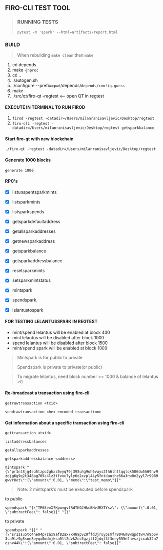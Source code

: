 ## FIRO-CLI TEST TOOL

>### RUNNING TESTS
> 
>`pytest -m 'spark' --html=artifacts/report.html`


### BUILD

> When rebuilding `make clean` then `make`
1. cd depends
2. make -j`nproc`
3. cd ..
4. ./autogen.sh
5. ./configure --prefix=`pwd`/depends/`depends/config.guess`
6. make
7. ./src/qt/firo-qt -regtest <-- open QT in regtest


#### EXECUTE IN TERMINAL TO RUN FIROD
1. `firod -regtest -datadir=/Users/milanranisavljevic/Desktop/regtest`
2. `firo-cli -regtest -datadir=/Users/milanranisavljevic/Desktop/regtest getsparkbalance`

#### Start firo-qt with new blockchain
`./firo-qt -regtest -datadir=/Users/milanranisavljevic/Desktop/regtest`

#### Generate 1000 blocks
`generate 1000`


#### RPC's
- [X] listunspentsparkmints
- [X] listsparkmints
- [X] listsparkspends
- [X] getsparkdefaultaddress
- [X] getallsparkaddresses
- [X] getnewsparkaddress
- [X] getsparkbalance
- [X] getsparkaddressbalance
- [X] resetsparkmints
- [X] setsparkmintstatus
- [X] mintspark
- [X] spendspark,
- [X] lelantustospark


#### FOR TESTING LELANTUSSPARK IN REGTEST
* mint/spend lelantus will be enabled at block 400 
* mint lelantus will be disabled after block 1000
* spend lelantus will be disabled after block 1500
* mint/spend spark will be enabled at block 1000

> Mintspark is for public to private
> 
> Spendspark is private to private(or public)

> To migrate lelantus, need block number >= 1000 & balance of lelantus >0

#### Re-broadcast a transaction using firo-cli
`getrawtransaction <txid>`

`sendrawtransaction <hex-encoded-transaction>`

#### Get information about a specific transaction using firo-cli
`gettransaction <txid>`


`listaddressbalances`

`getallsparkaddresses`

`getsparkaddressbalance <address>`

`mintspark "{\"pr1nt8jg4su5tzpq2ghaz0vyq79j398uhg9uh6vays2lh6lhttqqtqk506dw5h69nv9zdjg6g9q2t348ag705c4lz3tfvxc7yly6e2xzpl44y5fntduuthe56a3nw0m2yyl7r9989gwvr8et\":{\"amount\":0.01, \"memo\":\"test_memo\"}}"`


> Note:  2 mintspark’s must be executed before spendspark


to public

`spendspark "{\"TP65emX7KpovgvfRdTKGJHkcBHvJRXTYsz\": {\"amount\":0.01, \"subtractFee\": false}}" "{}"`


to private

`spendspark "{}" "{\"sr1zsu5tc4ne94p7zax9af82ax7x489pv20ffd3jruypsmfr8046m8wqpdtw47n9p5v3ca9tz9g8snn8eyqx0mdmjksa5lt2dvk2nc5gzjtl2jdqt3f3ney555e2hvszjcxak32n7csnv44k\":{\"amount\":0.01, \"subtractFee\": false}}"`









